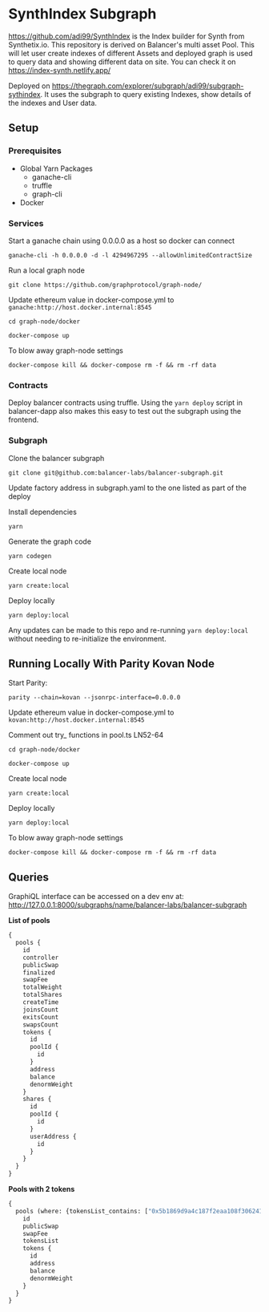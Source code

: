 # SynthIndex Subgraph

https://github.com/adi99/SynthIndex is the Index builder for Synth from Synthetix.io. This repository is derived on Balancer's multi asset Pool. This will let user create indexes of different Assets and deployed graph is used to query data and showing different data on site. You can check it on https://index-synth.netlify.app/

Deployed on https://thegraph.com/explorer/subgraph/adi99/subgraph-sythindex. It uses the subgraph to query existing Indexes, show details of the indexes and User data.


## Setup

### Prerequisites

- Global Yarn Packages
    - ganache-cli
    - truffle
    - graph-cli
- Docker

### Services

Start a ganache chain using 0.0.0.0 as a host so docker can connect

```
ganache-cli -h 0.0.0.0 -d -l 4294967295 --allowUnlimitedContractSize
```

Run a local graph node

```
git clone https://github.com/graphprotocol/graph-node/
```

Update ethereum value in docker-compose.yml to `ganache:http://host.docker.internal:8545`

```
cd graph-node/docker
```

```
docker-compose up
```

To blow away graph-node settings

```
docker-compose kill && docker-compose rm -f && rm -rf data
```

### Contracts

Deploy balancer contracts using truffle. Using the `yarn deploy` script in balancer-dapp also makes this easy to test out the subgraph using the frontend.

### Subgraph

Clone the balancer subgraph

```
git clone git@github.com:balancer-labs/balancer-subgraph.git
```

Update factory address in subgraph.yaml to the one listed as part of the deploy

Install dependencies

```
yarn
```

Generate the graph code

```
yarn codegen
```

Create local node

```
yarn create:local
```

Deploy locally

```
yarn deploy:local
```

Any updates can be made to this repo and re-running `yarn deploy:local` without needing to re-initialize the environment.

## Running Locally With Parity Kovan Node

Start Parity:

```
parity --chain=kovan --jsonrpc-interface=0.0.0.0
```

Update ethereum value in docker-compose.yml to `kovan:http://host.docker.internal:8545`

Comment out try_ functions in pool.ts LN52-64

```
cd graph-node/docker
```

```
docker-compose up
```

Create local node

```
yarn create:local
```

Deploy locally

```
yarn deploy:local
```

To blow away graph-node settings

```
docker-compose kill && docker-compose rm -f && rm -rf data
```


## Queries

GraphiQL interface can be accessed on a dev env at: http://127.0.0.1:8000/subgraphs/name/balancer-labs/balancer-subgraph

**List of pools**
```GraphQL
{
  pools {
    id
    controller
    publicSwap
    finalized
    swapFee
    totalWeight
    totalShares
    createTime
    joinsCount
    exitsCount
    swapsCount
    tokens {
      id
      poolId {
        id
      }
      address
      balance
      denormWeight
    }
    shares {
      id
      poolId {
        id
      }
      userAddress {
        id
      }
    }
  }
}
```

**Pools with 2 tokens**
```GraphQL
{
  pools (where: {tokensList_contains: ["0x5b1869d9a4c187f2eaa108f3062412ecf0526b24", "0xcfeb869f69431e42cdb54a4f4f105c19c080a601"]}) {
    id
    publicSwap
    swapFee
    tokensList
    tokens {
      id
      address
      balance
      denormWeight
    }
  }
}
```
